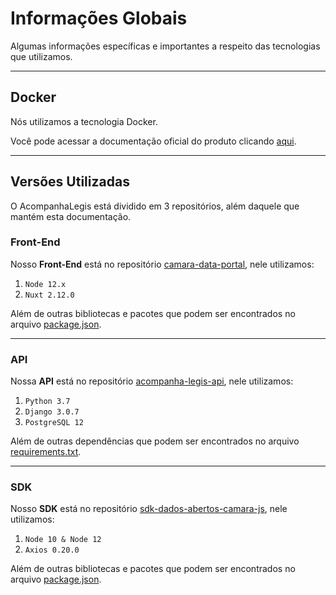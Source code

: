# Informações Globais

Algumas informações específicas e importantes a respeito das tecnologias que utilizamos.

<hr></hr>

## Docker

Nós utilizamos a tecnologia Docker.

Você pode acessar a documentação oficial do produto clicando <a href="https://docs.docker.com/" target="_blank"> aqui</a>.

<hr></hr>

## Versões Utilizadas

O AcompanhaLegis está dividido em 3 repositórios, além daquele que mantém esta documentação. 


### Front-End

Nosso <strong>Front-End</strong> está no repositório <a href="https://github.com/AcompanhaLegis/camara-data-portal" target="_blank">camara-data-portal</a>, nele utilizamos:

1. `Node 12.x`
2. `Nuxt 2.12.0`


Além de outras bibliotecas e pacotes que podem ser encontrados no arquivo <a href="https://github.com/AcompanhaLegis/camara-data-portal/blob/master/package.json" target="_blank">package.json</a>.

<hr></hr>

### API

Nossa <strong>API</strong> está no repositório <a href="https://github.com/AcompanhaLegis/acompanha-legis-api" target="_blank">acompanha-legis-api</a>, nele utilizamos:

1. `Python 3.7`
2. `Django 3.0.7`
2. `PostgreSQL 12`

Além de outras dependências que podem ser encontrados no arquivo <a href="https://github.com/AcompanhaLegis/acompanha-legis-api/blob/master/api/requirements.txt" target="_blank">requirements.txt</a>.

<hr></hr>

### SDK

Nosso <strong>SDK</strong> está no repositório <a href="https://github.com/AcompanhaLegis/sdk-dados-abertos-camara-js" target="_blank">sdk-dados-abertos-camara-js</a>, nele utilizamos:

1. `Node 10 & Node 12`
2. `Axios 0.20.0`

Além de outras bibliotecas e pacotes que podem ser encontrados no arquivo <a href="https://github.com/AcompanhaLegis/sdk-dados-abertos-camara-js/blob/master/package.json" target="_blank">package.json</a>.
